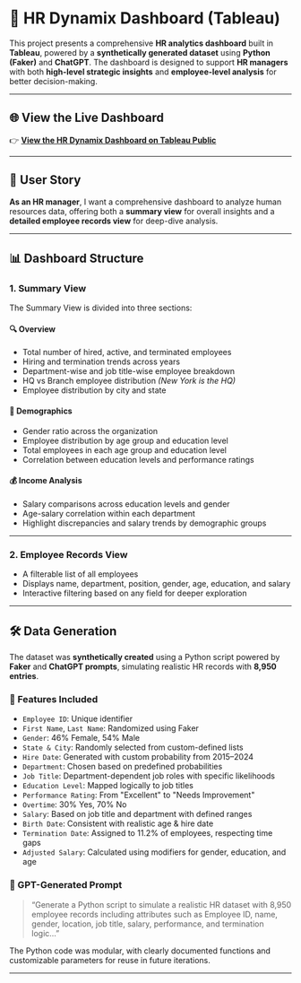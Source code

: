 # 🧭 HR Dynamix Dashboard (Tableau)

This project presents a comprehensive **HR analytics dashboard** built in **Tableau**, powered by a **synthetically generated dataset** using **Python (Faker)** and **ChatGPT**. The dashboard is designed to support **HR managers** with both **high-level strategic insights** and **employee-level analysis** for better decision-making.

---

## 🌐 View the Live Dashboard

👉 **[View the HR Dynamix Dashboard on Tableau Public](https://public.tableau.com/views/HRDashboard_17498217280520/HRSummary?:language=en-US&:sid=&:redirect=auth&:display_count=n&:origin=viz_share_link)**  

---


## 🎯 User Story

**As an HR manager**, I want a comprehensive dashboard to analyze human resources data, offering both a **summary view** for overall insights and a **detailed employee records view** for deep-dive analysis.

---

## 📊 Dashboard Structure

### 1. **Summary View**
The Summary View is divided into three sections:

#### 🔍 Overview
- Total number of hired, active, and terminated employees
- Hiring and termination trends across years
- Department-wise and job title-wise employee breakdown
- HQ vs Branch employee distribution *(New York is the HQ)*
- Employee distribution by city and state

#### 👥 Demographics
- Gender ratio across the organization
- Employee distribution by age group and education level
- Total employees in each age group and education level
- Correlation between education levels and performance ratings

#### 💰 Income Analysis
- Salary comparisons across education levels and gender
- Age-salary correlation within each department
- Highlight discrepancies and salary trends by demographic groups

---

### 2. **Employee Records View**
- A filterable list of all employees
- Displays name, department, position, gender, age, education, and salary
- Interactive filtering based on any field for deeper exploration

---

## 🛠️ Data Generation

The dataset was **synthetically created** using a Python script powered by **Faker** and **ChatGPT prompts**, simulating realistic HR records with **8,950 entries**.

### 🔢 Features Included

- `Employee ID`: Unique identifier  
- `First Name`, `Last Name`: Randomized using Faker  
- `Gender`: 46% Female, 54% Male  
- `State & City`: Randomly selected from custom-defined lists  
- `Hire Date`: Generated with custom probability from 2015–2024  
- `Department`: Chosen based on predefined probabilities  
- `Job Title`: Department-dependent job roles with specific likelihoods  
- `Education Level`: Mapped logically to job titles  
- `Performance Rating`: From "Excellent" to "Needs Improvement"  
- `Overtime`: 30% Yes, 70% No  
- `Salary`: Based on job title and department with defined ranges  
- `Birth Date`: Consistent with realistic age & hire date  
- `Termination Date`: Assigned to 11.2% of employees, respecting time gaps  
- `Adjusted Salary`: Calculated using modifiers for gender, education, and age

### 🧠 GPT-Generated Prompt
> “Generate a Python script to simulate a realistic HR dataset with 8,950 employee records including attributes such as Employee ID, name, gender, location, job title, salary, performance, and termination logic…”

The Python code was modular, with clearly documented functions and customizable parameters for reuse in future iterations.

---
